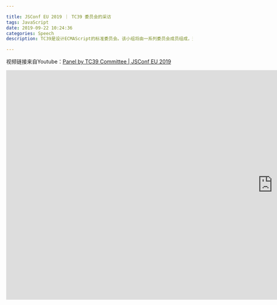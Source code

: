 ```yaml
---

title: JSConf EU 2019 ｜ TC39 委员会的采访
tags: JavaScript
date: 2019-09-22 10:24:36
categories: Speech
description: TC39是设计ECMAScript的标准委员会。该小组将由一系列委员会成员组成，这个采访我们可以听到主要成员对TC39工作流程有个初步认识。

---
```


视频链接来自Youtube：[Panel by TC39 Committee | JSConf EU 2019](https://www.youtube.com/watch?v=slA06pbTRi4&t=1048s)

<iframe width="1440" height="620" src="https://www.youtube.com/embed/slA06pbTRi4" frameborder="0" allow="accelerometer; autoplay; encrypted-media; gyroscope; picture-in-picture" allowfullscreen></iframe>
